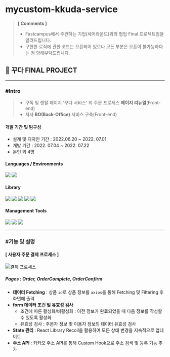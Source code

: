 # mycustom-kkuda-service

> **[ Comments ]**
>
> - Fastcampus에서 주관하는 기업(세어라운드)과의 협업 Final 프로젝트임을 알려드립니다.
> - 구현한 로직에 관한 코드는 오픈되어 있으나 모든 부분은 오픈이 불가능하다는 점 양해부탁드립니다.

## 💎 꾸다 FINAL PROJECT

---

### #Intro

> - 구독 및 렌탈 페이지 '꾸다 서비스' 의 주문 프로세스 **페이지 리뉴얼**(Front-end)
> - 자사 **BO(Back-Office)** 서비스 구축(Front-end)

#### 개발 기간 및 팀구성

- 설계 및 디자인 기간 : 2022.06.20 ~ 2022. 07.01
- 개발 기간 : 2022. 07.04 ~ 2022. 07.22
- 본인 외 4명

#### Languages / Environments

   <img src="https://img.shields.io/badge/javascript-F7DF1E?style=for-the-badge&logo=javascript&logoColor=black">
   <img src="https://img.shields.io/badge/react-61DAFB?style=for-the-badge&logo=react&logoColor=black">

#### Library

<span>
  <img src="https://img.shields.io/badge/styled_Components-DB7093?style=for-the-badge&logo=styled-components&logoColor=white">
  <img src="https://img.shields.io/badge/axios-512BD4?style=for-the-badge&logo=&logoColor=">
  <img src="https://img.shields.io/badge/date_fns-A9225C?style=for-the-badge&logo=&logoColor=">
  <img src="https://img.shields.io/badge/react_datepicker-83B81A?style=for-the-badge&logo=&logoColor=">
 <img src="https://img.shields.io/badge/ToastUIEditor-0085CA?style=for-the-badge&logo=&logoColor=">
</span>

#### Management Tools

<span>
  <img src="https://img.shields.io/badge/VSCOde-007ACC?style=for-the-badge&logo=visualstudiocode&logoColor=">
  <img src="https://img.shields.io/badge/git-F05032?style=for-the-badge&logo=git&logoColor=white">
  <img src="https://img.shields.io/badge/notion-000000?style=for-the-badge&logo=notion&logoColor=white">
</span>

---

### #기능 및 설명

#### [ 사용자 주문 결제 프로세스 ]

![결제 프로세스](https://user-images.githubusercontent.com/98930796/180378264-b734412f-0797-4e18-bdd9-fc07350d4982.png)

##### Pages : Order, OrderComplete, OrderConfirm

- **데이터 Fetching** : 상품 `id`로 상품 정보를 `axios`를 통해 Fetching 및 Filtering 후 화면에 출력
- **form 데이터 조건 및 유효성 검사**
  - 조건에 따른 활성화/비활성화 : 이전 정보가 완료되었을 때 다음 정보를 작성할 수 있도록 활성화
  - 유효성 검사 : 주문자 정보 및 이용자 정보의 데이터 유효성 검사
- **State 관리** : React Library Recoil을 활용하여 모든 상태 변경을 지속적으로 업데이트
- **주소 API** : 카카오 주소 API를 통해 Custom Hook으로 주소 검색 및 등록 기능 추가
